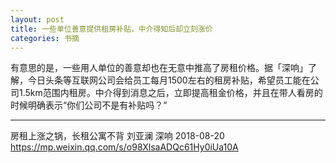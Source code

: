 ```yaml
---
layout: post
title: 一些单位善意提供租房补贴，中介得知后却立刻涨价
categories: 书摘
---
```


有意思的是，一些用人单位的善意却也在无意中推高了房租价格。据「深响」了解，今日头条等互联网公司会给员工每月1500左右的租房补贴，希望员工能在公司1.5km范围内租房。中介得到消息之后，立即提高租金价格，并且在带人看房的时候明确表示“你们公司不是有补贴吗？”

---

房租上涨之锅，长租公寓不背
刘亚澜  深响  2018-08-20
https://mp.weixin.qq.com/s/o98XlsaADQc61Hy0iUa10A